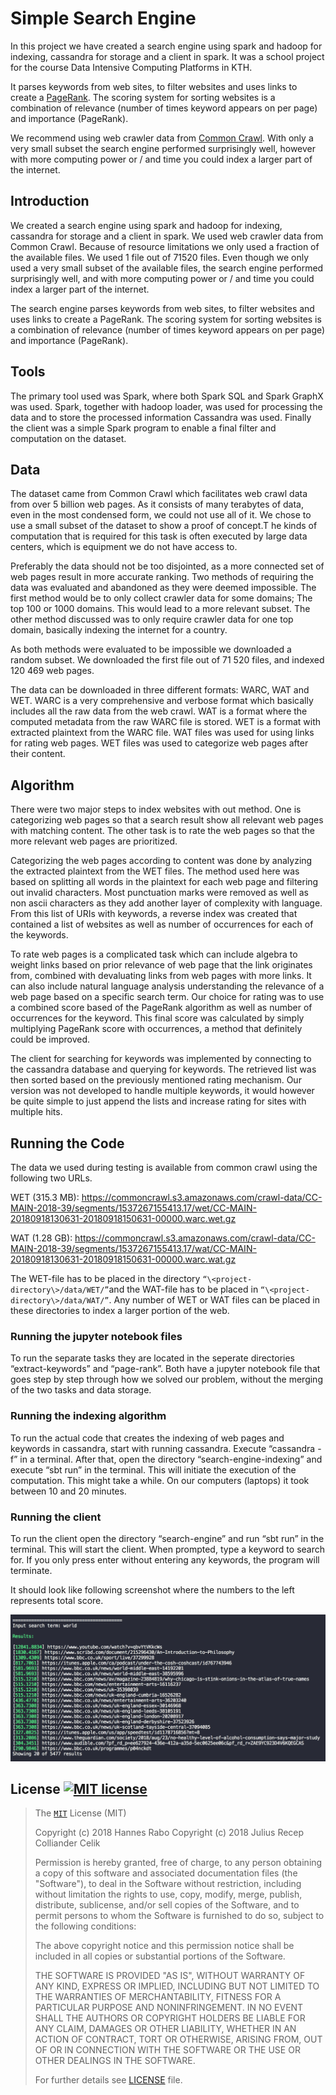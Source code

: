 # Simple Search Engine

In this project we have created a search engine using spark and hadoop for indexing, cassandra for storage and a client in spark. It was a school project for the course Data Intensive Computing Platforms in KTH.

It parses keywords from web sites, to filter websites and uses links to create a [PageRank](https://en.wikipedia.org/wiki/PageRank). The scoring system for sorting websites is a combination of relevance (number of times keyword appears on per page) and importance (PageRank).

We recommend using web crawler data from [Common Crawl](http://commoncrawl.org). With only a very small subset the search engine performed surprisingly well, however with more computing power or / and time you could index a larger part of the internet.

## Introduction

We created a search engine using spark and hadoop for indexing, cassandra for storage and a client in spark. We used web crawler data from Common Crawl. Because of resource limitations we only used a fraction of the available files. We used 1 file out of 71520 files. Even though we only used a very small subset of the available files, the search engine performed surprisingly well, and with more computing power or / and time you could index a larger part of the internet.

The search engine parses keywords from web sites, to filter websites and uses links to create a PageRank. The scoring system for sorting websites is a combination of relevance (number of times keyword appears on per page) and importance (PageRank).

## Tools

The primary tool used was Spark, where both Spark SQL and Spark GraphX was used. Spark, together with hadoop loader, was used for processing the data and to store the processed information Cassandra was used. Finally the client was a simple Spark program to enable a final filter and computation on the dataset.

## Data

The dataset came from Common Crawl which facilitates web crawl data from over 5 billion web pages. As it consists of many terabytes of data, even in the most condensed form, we could not use all of it. We chose to use a small subset of the dataset to show a proof of concept.T he kinds of computation that is required for this task is often executed by large data centers, which is equipment we do not have access to.

Preferably the data should not be too disjointed, as a more connected set of web pages result in more accurate ranking. Two methods of requiring the data was evaluated and abandoned as they were deemed impossible. The first method would be to only collect crawler data for some domains; The top 100 or 1000 domains. This would lead to a more relevant subset. The other method discussed was to only require crawler data for one top domain, basically indexing the internet for a country.

As both methods were evaluated to be impossible we downloaded a random subset. We downloaded the first file out of 71 520 files, and indexed 120 469 web pages.

The data can be downloaded in three different formats: WARC, WAT and WET. WARC is a very comprehensive and verbose format which basically includes all the raw data from the web crawl. WAT is a format where the computed metadata from the raw WARC file is stored. WET is a format with extracted plaintext from the WARC file. WAT files was used for using links for rating web pages. WET files was used to categorize web pages after their content.

## Algorithm

There were two major steps to index websites with out method. One is categorizing web pages so that a search result show all relevant web pages with matching content. The other task is to rate the web pages so that the more relevant web pages are prioritized.

Categorizing the web pages according to content was done by analyzing the extracted plaintext from the WET files. The method used here was based on splitting all words in the plaintext for each web page and filtering out invalid characters. Most punctuation marks were removed as well as non ascii characters as they add another layer of complexity with language. From this list of URIs with keywords, a reverse index was created that contained a list of websites as well as number of occurrences for each of the keywords.

To rate web pages is a complicated task which can include algebra to weight links based on prior relevance of web page that the link originates from, combined with devaluating links from web pages with more links. It can also include natural language analysis understanding the relevance of a web page based on a specific search term. Our choice for rating was to use a combined score based of the PageRank algorithm as well as number of occurrences for the keyword. This final score was calculated by simply multiplying PageRank score with occurrences, a method that definitely could be improved.

The client for searching for keywords was implemented by connecting to the cassandra database and querying for keywords. The retrieved list was then sorted based on the previously mentioned rating mechanism. Our version was not developed to handle multiple keywords, it would however be quite simple to just append the lists and increase rating for sites with multiple hits.

## Running the Code

The data we used during testing is available from common crawl using the following two URLs.

WET (315.3 MB): <https://commoncrawl.s3.amazonaws.com/crawl-data/CC-MAIN-2018-39/segments/1537267155413.17/wet/CC-MAIN-20180918130631-20180918150631-00000.warc.wet.gz>

WAT (1.28 GB): <https://commoncrawl.s3.amazonaws.com/crawl-data/CC-MAIN-2018-39/segments/1537267155413.17/wat/CC-MAIN-20180918130631-20180918150631-00000.warc.wat.gz>

The WET-file has to be placed in the directory `“\<project-directory\>/data/WET/”`and the WAT-file has to be placed in `“\<project-directory\>/data/WAT/”`. Any number of WET or WAT files can be placed in these directories to index a larger portion of the web.

### Running the jupyter notebook files

To run the separate tasks they are located in the seperate directories “extract-keywords” and “page-rank”. Both have a jupyter notebook file that goes step by step through how we solved our problem, without the merging of the two tasks and data storage.

### Running the indexing algorithm

To run the actual code that creates the indexing of web pages and keywords in cassandra, start with running cassandra. Execute “cassandra -f” in a terminal. After that, open the directory “search-engine-indexing” and execute “sbt run” in the terminal. This will initiate the execution of the computation. This might take a while. On our computers (laptops) it took between 10 and 20 minutes.

### Running the client

To run the client open the directory “search-engine” and run “sbt run” in the terminal. This will start the client. When prompted, type a keyword to search for. If you only press enter without entering any keywords, the program will terminate.

It should look like following screenshot where the numbers to the left represents total score.

![screenshot](ScreenShot.png)

## License [![MIT license][license-img]][license-url]

> The [`MIT`][license-url] License (MIT)
>
> Copyright (c) 2018 Hannes Rabo
> Copyright (c) 2018 Julius Recep Colliander Celik
>
> Permission is hereby granted, free of charge, to any person obtaining a copy
> of this software and associated documentation files (the "Software"), to deal
> in the Software without restriction, including without limitation the rights
> to use, copy, modify, merge, publish, distribute, sublicense, and/or sell
> copies of the Software, and to permit persons to whom the Software is
> furnished to do so, subject to the following conditions:
>
> The above copyright notice and this permission notice shall be included in all
> copies or substantial portions of the Software.
>
> THE SOFTWARE IS PROVIDED "AS IS", WITHOUT WARRANTY OF ANY KIND, EXPRESS OR
> IMPLIED, INCLUDING BUT NOT LIMITED TO THE WARRANTIES OF MERCHANTABILITY,
> FITNESS FOR A PARTICULAR PURPOSE AND NONINFRINGEMENT. IN NO EVENT SHALL THE
> AUTHORS OR COPYRIGHT HOLDERS BE LIABLE FOR ANY CLAIM, DAMAGES OR OTHER
> LIABILITY, WHETHER IN AN ACTION OF CONTRACT, TORT OR OTHERWISE, ARISING FROM,
> OUT OF OR IN CONNECTION WITH THE SOFTWARE OR THE USE OR OTHER DEALINGS IN THE
> SOFTWARE.
>
> For further details see [LICENSE](LICENSE) file.

[license-img]: https://img.shields.io/badge/license-MIT-blue.svg?style=flat-square
[license-url]: https://github.com/juliuscc/cputemp-macos/blob/master/LICENSE

